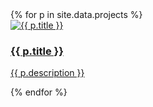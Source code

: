 <div class="projects-grid">
  {% for p in site.data.projects %}
    <div class="project-card">
      <a href="{{ p.url }}">
        <img src="{{ p.image | relative_url }}" alt="{{ p.title }}">
        <h3>{{ p.title }}</h3>
        <p>{{ p.description }}</p>
      </a>
    </div>
  {% endfor %}
</div>
